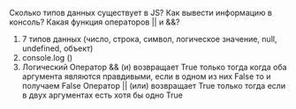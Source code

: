 Сколько типов данных существует в JS?
Как вывести информацию в консоль?
Какая функция операторов || и &&?

1. 7 типов данных (число, строка, символ, логическое значение, null, undefined, объект)
2. console.log ()
3. Логический Оператор && (и) возвращает True только тогда когда оба аргумента являются правдивыми, если в одном из них False то и получаем False
Оператор || (или) возвращает True только тогда если в двух аргументах есть хотя бы одно True
